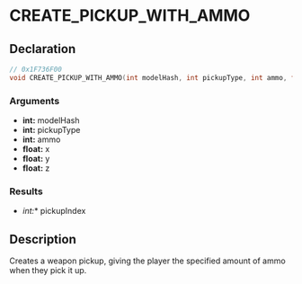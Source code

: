 # CREATE_PICKUP_WITH_AMMO

## Declaration
```cpp
// 0x1F736F00
void CREATE_PICKUP_WITH_AMMO(int modelHash, int pickupType, int ammo, float x, float y, float z, int* pickupIndex);
```

### Arguments
- **int:** modelHash
- **int:** pickupType
- **int:** ammo
- **float:** x
- **float:** y
- **float:** z

### Results
- **int*:** pickupIndex

## Description
Creates a weapon pickup, giving the player the specified amount of ammo when they pick it up.